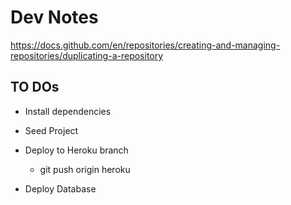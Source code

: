 # Dev Notes

https://docs.github.com/en/repositories/creating-and-managing-repositories/duplicating-a-repository

## TO DOs

- Install dependencies

- Seed Project

- Deploy to Heroku branch
  - git push origin heroku
- Deploy Database
